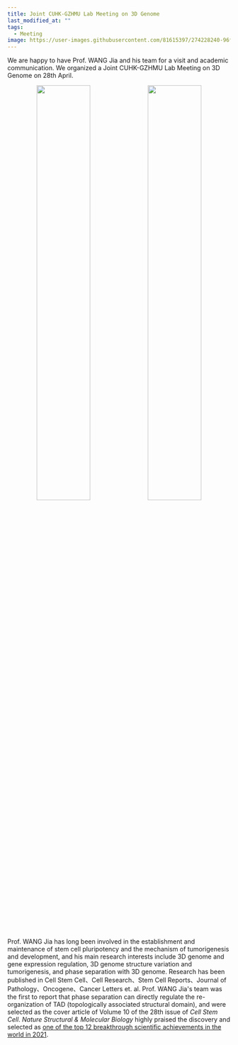 ```yaml
---
title: Joint CUHK-GZHMU Lab Meeting on 3D Genome
last_modified_at: ""
tags: 
  - Meeting
image: https://user-images.githubusercontent.com/81615397/274228240-96f5eb8c-9bc9-47be-aae0-f9bf0175355e.jpg
---
```


We are happy to have Prof. WANG Jia and his team for a visit and academic communication. We organized a Joint CUHK-GZHMU Lab Meeting on 3D Genome on 28th April. 


<p align="center" width="95%">
    <img width="49%" src="https://user-images.githubusercontent.com/81615397/274228240-96f5eb8c-9bc9-47be-aae0-f9bf0175355e.jpg">
    <img width="49%" src="https://user-images.githubusercontent.com/81615397/274228247-7432e103-0cad-4760-9b46-fc95b8007bab.jpg">
</p>


Prof. WANG Jia has long been involved in the establishment and maintenance of stem cell pluripotency and the mechanism of tumorigenesis and development, and his main research interests include 3D genome and gene expression regulation, 3D genome structure variation and tumorigenesis, and phase separation with 3D genome. Research has been published in Cell Stem Cell、Cell Research、Stem Cell Reports、Journal of Pathology、Oncogene、Cancer Letters et. al. Prof. WANG Jia's team was the first to report that phase separation can directly regulate the re-organization of TAD (topologically associated structural domain), and were selected as the cover article of Volume 10 of the 28th issue of _Cell Stem Cell_. _Nature Structural & Molecular Biology_ highly praised the discovery and selected as [one of the top 12 breakthrough scientific achievements in the world in 2021](https://www.nature.com/nsmb/articles?type=research-highlight&year=2021).

